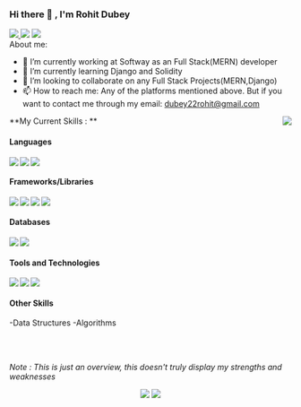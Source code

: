 ### Hi there 👋 , I'm Rohit Dubey

<a href="https://www.instagram.com/rohitdubey22/"> <img src="https://img.icons8.com/fluent/48/000000/instagram-new.png"/> </a>
<a href="https://www.linkedin.com/in/rohitdubey22/"><img src="https://img.icons8.com/fluent/48/000000/linkedin.png"/></a>
<a href="https://twitter.com/winniethe_poo"><img src="https://img.icons8.com/fluent/48/000000/twitter.png"/></a>
<br />
About me:

- 🔭 I’m currently working at Softway as an Full Stack(MERN) developer
- 🌱 I’m currently learning Django and Solidity
- 👯 I’m looking to collaborate on any Full Stack Projects(MERN,Django)
- 📫 How to reach me: Any of the platforms mentioned above. But if you want to contact me through my email: <a href="mailto:dubey22rohit@gmail.com">dubey22rohit@gmail.com</a>

<img align="right" src="https://github.com/rajput2107/rajput2107/blob/master/Assets/Developer.gif"/>

**My Current Skills : **

<h4>Languages</h4>
<img align="left" src="https://img.icons8.com/color/48/000000/javascript.png"/>
<img align="left" src="https://img.icons8.com/nolan/40/java-coffee-cup-logo.png"/>
<img src="https://img.icons8.com/dusk/40/000000/python.png"/>
<br />
<h4>Frameworks/Libraries</h4>
<img align="left" src="https://img.icons8.com/officel/40/000000/react.png"/>
<img align="left" src="https://img.icons8.com/color/48/000000/nodejs.png"/>
<img align="left" src="https://img.icons8.com/material-rounded/40/000000/django.png"/>
<img align="left" src="https://img.icons8.com/cute-clipart/40/000000/flask.png"/>
<br />
<h4>Databases</h4>
<img align="left" src="https://img.icons8.com/color/40/000000/postgreesql.png"/>
<img align="left" src="https://img.icons8.com/color/48/000000/mongodb.png"/>
<br />
<h4>Tools and Technologies</h4>
<img align="left" src="https://img.icons8.com/color/40/000000/git.png"/>
<img align="left" src="https://img.icons8.com/dusk/40/000000/docker.png"/>
<img align="left" src="https://img.icons8.com/color/40/000000/graphql.png"/>
<br />
<h4>Other Skills</h4>
-Data Structures
-Algorithms


<br/><br/>

<p><i>Note : This is just an overview, this doesn't truly display my strengths and weaknesses</i></p>
<!-- Stats Dashboard -->
<p align = "center">
  <img src = "https://github-readme-stats.vercel.app/api?username=dubey22rohit&include_all_commits=true&show_icons=true&theme=dracula&line_height=40">
  <img src = "https://github-readme-stats.vercel.app/api/top-langs/?username=dubey22rohit&langs_count=11&hide=jupyter%20notebook,scss,html,css,shell&theme=dracula">
</p>

